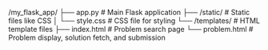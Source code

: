 /my_flask_app/
    ├── app.py                     # Main Flask application
    ├── /static/                   # Static files like CSS
    │    └── style.css              # CSS file for styling
    └── /templates/                 # HTML template files
         ├── index.html             # Problem search page
         └── problem.html           # Problem display, solution fetch, and submission

